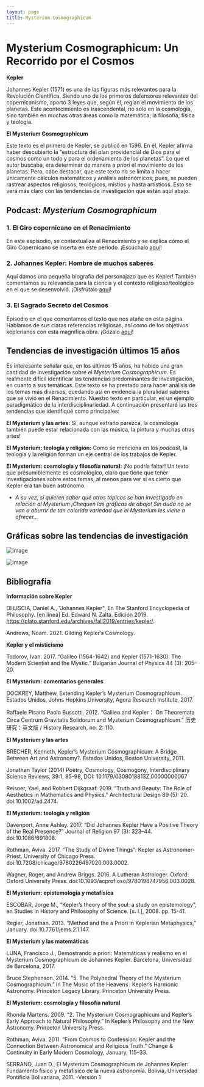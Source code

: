 ```yaml
---
layout: page
title: Mysterium Cosmographicum
---
```

# Mysterium Cosmographicum: Un Recorrido por el Cosmos

**Kepler**

Johannes Kepler (1571) es una de las figuras más relevantes para la Revolución Científica. Siendo uno de los primeros defensores relevantes del copernicanismo, 
aportó 3 leyes que, según él, regían el movimiento de los planetas. Este acontecimiento es trascendental, no solo en la cosmología, sino también en muchas otras
áreas como la matemática, la filosofía, física y teología. 

**El Mysterium Cosmographicum**

Este texto es el primero de Kepler, se publicó en 1596. En él, Kepler afirma haber descubierto la “estructura del plan providencial de Dios para el cosmos como un
todo y para el ordenamiento de los planetas”. Lo que el autor buscaba, era determinar de manera a *priori* el movimiento de los planetas. Pero, cabe destacar, que
este texto no se limita a hacer únicamente cálculos matemáticos y análisis astronómicos; pues, se pueden rastrear aspectos religiosos, teológicos, místios y hasta
artísticos. Esto se verá más claro con las tendencias de investigación que están aquí abajo. 

## Podcast: *Mysterium Cosmographicum*

### 1. El Giro copernicano en el Renacimiento

En este espisodio, se contextualiza el Renacimiento y se explica cómo el Giro Copernicano se inserta en este periodo. ¡Escúchalo [aquí](https://drive.google.com/drive/folders/1utIvYdQn2RpN9X9NJngWeFE605Y0k2y5)!

### 2. Johannes Kepler: Hombre de muchos saberes

Aquí damos una pequeña biografía del personajazo que es Kepler! También comentamos su relevancia para la ciencia y el contexto religioso/teológico en el que se desenvolvió. ¡Disfrútalo [aquí](https://drive.google.com/drive/folders/1utIvYdQn2RpN9X9NJngWeFE605Y0k2y5)!

### 3. El Sagrado Secreto del Cosmos

Episodio en el que comentamos el texto que nos atañe en esta página. Hablamos de sus claras referencias religiosas, así como de los objetivos keplerianos con esta magnífica obra. ¡Gózalo [aquí](https://drive.google.com/drive/folders/1utIvYdQn2RpN9X9NJngWeFE605Y0k2y5)!

## Tendencias de investigación últimos 15 años

Es interesante señalar que, en los últimos 15 años, ha habido una gran cantidad de investigación sobre el *Mysterium Cosmographicum*. Es realmente difícil identificar
las tendencias predominantes de investigación, en cuanto a sus temáticas. Este texto se ha prestado para hacer análisis de los temas más diversos, quedando así en 
evidencia la pluralidad saberes que se vivió en el Renacimiento. Nuestro texto en particular, es un ejemplo paradigmático de la interdisciplinariedad. A continuación 
presentaré las tres tendencias que identifiqué como principales:

**El Mysterium y las artes:** Sí, aunque extraño parezca, la cosmología también puede estar relacionada con las música, la pintura y muchas otras artes!

**El Mysterium: teología y religión:** Como se menciona en los *podcast*, la teología y la religión forman un eje central de los trabajos de Kepler.

**El Mysterium: cosmología y filosofía natural:** ¡No podría faltar! Un texto que presumiblemente es cosmológico, claro que tiene que tener investigaciones 
sobre estos temas, al menos para ver si es cierto que Kepler era tan buen astrónomo. 

- *A su vez, si quieren saber qué otros tópicos se han investigado en relación al *Mysterium* ¡Chequen 
las gráficas de abajo! Sin duda no se van a aburrir de tan colorida variedad que el Mysterium les viene a ofrecer...*

## Gráficas sobre las tendencias de investigación

![image](https://user-images.githubusercontent.com/39597903/124892315-60195880-df9f-11eb-81f9-55d497b16b7e.png)

![image](https://user-images.githubusercontent.com/39597903/124892548-95be4180-df9f-11eb-9516-18608f4c5009.png)

## Bibliografía

**Información sobre Kepler**

DI LISCIA, Daniel A., "Johannes Kepler", En The Stanford Encyclopedia of Philosophy. [en línea] Ed. Edward N. Zalta. Edición 2019.                 <https://plato.stanford.edu/archives/fall2019/entries/kepler/>.

Andrews, Noam. 2021. Gilding Kepler’s Cosmology.

**Kepler y el misticismo**

Todorov, Ivan. 2017. “Galileo (1564-1642) and Kepler (1571-1630): The Modern Scientist and the Mystic.” Bulgarian Journal of Physics 44 (3): 205–20.

**El Mysterium: comentarios generales**

DOCKREY, Matthew, Extending Kepler’s Mysterium Cosmographicum. Estados Unidos, Johns Hopkins University, Agora Research Institute, 2017. 

Raffaele Pisano Paolo Bussotti. 2012. “Galileo and Kepler： On Theoremata Circa Centrum Gravitatis Solidorum and Mysterium Cosmographicum.” 历史研究：英文版 / History Research, no. 2: 110.

**El Mysterium y las artes**

BRECHER, Kenneth, Kepler’s Mysterium Cosmographicum: A Bridge Between Art and Astronomy?. Estados Unidos, Boston University, 2011. 

Jonathan Taylor (2014) Poetry, Cosmology, Cosmogony, Interdisciplinary Science Reviews, 39:1, 85-98, DOI: 10.1179/0308018813Z.00000000067

Reisner, Yael, and Robbert Dijkgraaf. 2019. “Truth and Beauty: The Role of Aesthetics in Mathematics and Physics.” Architectural Design 89 (5): 20. doi:10.1002/ad.2474.

**El Mysterium: teología y religión**

Davenport, Anne Ashley. 2017. “Did Johannes Kepler Have a Positive Theory of the Real Presence?” Journal of Religion 97 (3): 323–44. doi:10.1086/691808.

Rothman, Aviva. 2017. “The Study of Divine Things”: Kepler as Astronomer-Priest. University of Chicago Press. doi:10.7208/chicago/9780226497020.003.0002.

Wagner, Roger, and Andrew Briggs. 2016. A Lutheran Astrologer. Oxford: Oxford University Press. doi:10.1093/acprof:oso/9780198747956.003.0028.

**El Mysterium: epistemología y metafísica**

ESCOBAR, Jorge M., “Kepler’s theory of the soul: a study on epistemology”, en Studies in History and Philosophy of Science. [s. l.], 2008. pp. 15-41.

Regier, Jonathan. 2013. “Method and the a Priori in Keplerian Metaphysics,” January. doi:10.7761/jems.2.1.147.

**El Mysterium y las matemáticas**

LUNA, Francisco J., Demostrando a priori: Matemáticas y realismo en el Mysterium Cosmographicum de Johannes Kepler. Barcelona, Universidad de Barcelona, 2017. 

Bruce Stephenson. 2014. “5. The Polyhedral Theory of the Mysterium Cosmographicum.” In The Music of the Heavens : Kepler’s Harmonic Astronomy. Princeton Legacy Library. Princeton University Press.

**El Mysterium: cosmología y filosofía natural**

Rhonda Martens. 2009. “2. The Mysterium Cosmographicum and Kepler’s Early Approach to Natural Philosophy.” In Kepler’s Philosophy and the New Astronomy. Princeton University Press.

Rothman, Aviva. 2011. “From Cosmos to Confession: Kepler and the Connection Between Astronomical and Religious Truth.” Change & Continuity in Early Modern Cosmology, January, 115–33.

SERRANO, Juan D., El Mysterium Cosmographicum de Johannes Kepler: Fundamento físico y metafísico de la nueva astronomía. Bolivia, Universidad Pontificia Bolivariana, 2011.
-Versión 1
